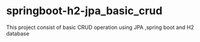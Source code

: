 # springboot-h2-jpa_basic_crud
This project consist of basic CRUD operation using JPA ,spring boot and H2 database
